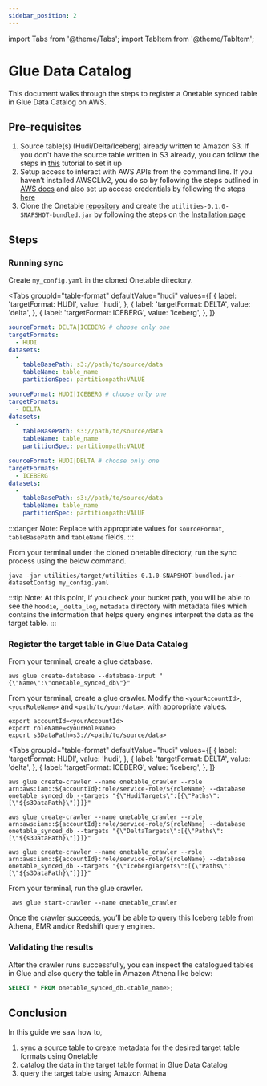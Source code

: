 ```yaml
---
sidebar_position: 2
---
```


import Tabs from '@theme/Tabs';
import TabItem from '@theme/TabItem';

# Glue Data Catalog
This document walks through the steps to register a Onetable synced table in Glue Data Catalog on AWS.

## Pre-requisites
1. Source table(s) (Hudi/Delta/Iceberg) already written to Amazon S3.
   If you don't have the source table written in S3 already,
   you can follow the steps in [this](https://link-to-how-to/create-dataset.md) tutorial to set it up
2. Setup access to interact with AWS APIs from the command line.
   If you haven’t installed AWSCLIv2, you do so by following the steps outlined in
   [AWS docs](https://docs.aws.amazon.com/cli/latest/userguide/getting-started-install.html) and
   also set up access credentials by following the steps
   [here](https://docs.aws.amazon.com/cli/latest/userguide/getting-started-quickstart.html)
3. Clone the Onetable [repository](https://github.com/onetable-io/onetable) and create the
   `utilities-0.1.0-SNAPSHOT-bundled.jar` by following the steps on the [Installation page](https://link/to/installation/page)

## Steps
### Running sync
Create `my_config.yaml` in the cloned Onetable directory.

<Tabs
groupId="table-format"
defaultValue="hudi"
values={[
{ label: 'targetFormat: HUDI', value: 'hudi', },
{ label: 'targetFormat: DELTA', value: 'delta', },
{ label: 'targetFormat: ICEBERG', value: 'iceberg', },
]}
>
<TabItem value="hudi">

```yaml md title="yaml"
sourceFormat: DELTA|ICEBERG # choose only one
targetFormats:
  - HUDI
datasets:
  -
    tableBasePath: s3://path/to/source/data
    tableName: table_name
    partitionSpec: partitionpath:VALUE
```

</TabItem>
<TabItem value="delta">

```yaml md title="yaml"
sourceFormat: HUDI|ICEBERG # choose only one
targetFormats:
  - DELTA
datasets:
  -
    tableBasePath: s3://path/to/source/data
    tableName: table_name
    partitionSpec: partitionpath:VALUE
```

</TabItem>
<TabItem value="iceberg">

```yaml md title="yaml"
sourceFormat: HUDI|DELTA # choose only one
targetFormats:
  - ICEBERG
datasets:
  -
    tableBasePath: s3://path/to/source/data
    tableName: table_name
    partitionSpec: partitionpath:VALUE
```

</TabItem>
</Tabs>

:::danger Note:
Replace with appropriate values for `sourceFormat`, `tableBasePath` and `tableName` fields.
:::

From your terminal under the cloned onetable directory, run the sync process using the below command.

 ```shell md title="shell"
 java -jar utilities/target/utilities-0.1.0-SNAPSHOT-bundled.jar -datasetConfig my_config.yaml
 ```

:::tip Note:
At this point, if you check your bucket path, you will be able to see the `hoodie`, `_delta_log`, `metadata` directory
with metadata files which contains the information that helps query engines interpret the data as the target table.
:::

### Register the target table in Glue Data Catalog
From your terminal, create a glue database.
   
 ```shell md title="shell"
 aws glue create-database --database-input "{\"Name\":\"onetable_synced_db\"}"
 ```

From your terminal, create a glue crawler. Modify the `<yourAccountId>`, `<yourRoleName>` 
and `<path/to/your/data>`, with appropriate values.

```shell md title="shell"
export accountId=<yourAccountId>
export roleName=<yourRoleName>
export s3DataPath=s3://<path/to/source/data>
```

<Tabs
groupId="table-format"
defaultValue="hudi"
values={[
{ label: 'targetFormat: HUDI', value: 'hudi', },
{ label: 'targetFormat: DELTA', value: 'delta', },
{ label: 'targetFormat: ICEBERG', value: 'iceberg', },
]}
>

<TabItem value="hudi">

```shell md title="shell"
aws glue create-crawler --name onetable_crawler --role arn:aws:iam::${accountId}:role/service-role/${roleName} --database onetable_synced_db --targets "{\"HudiTargets\":[{\"Paths\":[\"${s3DataPath}\"]}]}"
```

</TabItem>
<TabItem value="delta">

```shell md title="shell"
aws glue create-crawler --name onetable_crawler --role arn:aws:iam::${accountId}:role/service-role/${roleName} --database onetable_synced_db --targets "{\"DeltaTargets\":[{\"Paths\":[\"${s3DataPath}\"]}]}"
```

</TabItem>
<TabItem value="iceberg">

```shell md title="shell"
aws glue create-crawler --name onetable_crawler --role arn:aws:iam::${accountId}:role/service-role/${roleName} --database onetable_synced_db --targets "{\"IcebergTargets\":[{\"Paths\":[\"${s3DataPath}\"]}]}"
```

</TabItem>
</Tabs>

From your terminal, run the glue crawler.

```shell md title="shell"
 aws glue start-crawler --name onetable_crawler
```
Once the crawler succeeds, you’ll be able to query this Iceberg table from Athena,
EMR and/or Redshift query engines.

### Validating the results
After the crawler runs successfully, you can inspect the catalogued tables in Glue 
and also query the table in Amazon Athena like below:

```sql
SELECT * FROM onetable_synced_db.<table_name>;
```

## Conclusion
In this guide we saw how to,
1. sync a source table to create metadata for the desired target table formats using Onetable
2. catalog the data in the target table format in Glue Data Catalog
3. query the target table using Amazon Athena